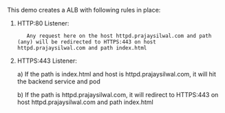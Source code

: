 This demo creates a ALB with following rules in place:

1) HTTP:80 Listener:

          Any request here on the host httpd.prajaysilwal.com and path (any) will be redirected to HTTPS:443 on host httpd.prajaysilwal.com and path index.html
          
2) HTTPS:443 Listener:

      a) If the path is index.html and host is httpd.prajaysilwal.com, it will hit the backend service and pod
      
      b) If the path is httpd.prajaysilwal.com, it will redirect to HTTPS:443 on host httpd.prajaysilwal.com and path index.html
